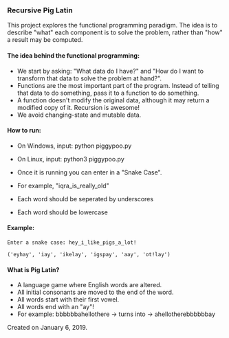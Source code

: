 ### Recursive Pig Latin
This project explores the functional programming paradigm. The idea is to describe "what" each component is to solve the problem, rather than "how" a result may be computed.

#### The idea behind the functional programming:
 - We start by asking: "What data do I have?" and "How do I want to transform that data to solve the problem at hand?".
 - Functions are the most important part of the program. Instead of telling that data to do something, pass it to a function to do something. 
 - A function doesn't modify the original data, although it may return a modified copy of it. Recursion is awesome!
 - We avoid changing-state and mutable data.
 
#### How to run:
 - On Windows, input:
         python piggypoo.py
 - On Linux, input:
         python3 piggypoo.py
         
 - Once it is running you can enter in a "Snake Case". 
 - For example, "iqra_is_really_old"
 
 - Each word should be seperated by underscores
 - Each word should be lowercase
    
 

#### Example:

    Enter a snake case: hey_i_like_pigs_a_lot!
    
    ('eyhay', 'iay', 'ikelay', 'igspay', 'aay', 'ot!lay')
    
#### What is Pig Latin?
 - A language game where English words are altered.
 - All initial consonants are moved to the end of the word.
 - All words start with their first vowel.
 - All words end with an "ay"!
 - For example: bbbbbbahellothere -> turns into -> ahellotherebbbbbbay
    

Created on January 6, 2019.
